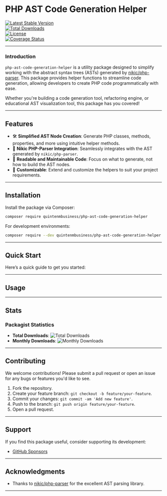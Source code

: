 # PHP AST Code Generation Helper

[![Latest Stable Version](https://img.shields.io/packagist/v/quintenmbusiness/php-ast-code-generation-helper)](https://packagist.org/packages/quintenmbusiness/php-ast-code-generation-helper)  
[![Total Downloads](https://img.shields.io/packagist/dt/quintenmbusiness/php-ast-code-generation-helper)](https://packagist.org/packages/quintenmbusiness/php-ast-code-generation-helper)  
[![License](https://img.shields.io/github/license/quintenmbusiness/PhpAstCodeGenerationHelper)](https://github.com/quintenmbusiness/PhpAstCodeGenerationHelper/blob/master/LICENSE)  
[![Coverage Status](https://coveralls.io/repos/github/quintenmbusiness/PhpAstCodeGenerationHelper/badge.svg)](https://coveralls.io/github/quintenmbusiness/PhpAstCodeGenerationHelper)

---

### **Introduction**

`php-ast-code-generation-helper` is a utility package designed to simplify working with the abstract syntax trees (ASTs) generated by [nikic/php-parser](https://github.com/nikic/PHP-Parser). This package provides helper functions to streamline code generation, allowing developers to create PHP code programmatically with ease.

Whether you're building a code generation tool, refactoring engine, or educational AST visualization tool, this package has you covered!

---

## **Features**

- 🛠 **Simplified AST Node Creation**: Generate PHP classes, methods, properties, and more using intuitive helper methods.
- 🚀 **Nikic PHP-Parser Integration**: Seamlessly integrates with the AST generated by `nikic/php-parser`.
- 📜 **Readable and Maintainable Code**: Focus on what to generate, not how to build the AST nodes.
- 🧩 **Customizable**: Extend and customize the helpers to suit your project requirements.

---

## **Installation**

Install the package via Composer:

```bash
composer require quintenmbusiness/php-ast-code-generation-helper
```

For development environments:

```bash
composer require --dev quintenmbusiness/php-ast-code-generation-helper
```

---

## **Quick Start**

Here’s a quick guide to get you started:

---

## **Usage**

---

## **Stats**

### Packagist Statistics
- **Total Downloads**: ![Total Downloads](https://img.shields.io/packagist/dt/quintenmbusiness/php-ast-code-generation-helper)
- **Monthly Downloads**: ![Monthly Downloads](https://img.shields.io/packagist/dm/quintenmbusiness/php-ast-code-generation-helper)

---

## **Contributing**

We welcome contributions! Please submit a pull request or open an issue for any bugs or features you'd like to see.

1. Fork the repository.
2. Create your feature branch: `git checkout -b feature/your-feature`.
3. Commit your changes: `git commit -am 'Add new feature'`.
4. Push to the branch: `git push origin feature/your-feature`.
5. Open a pull request.

---

## **Support**

If you find this package useful, consider supporting its development:
- [GitHub Sponsors](https://github.com/sponsors/quintenmbusiness)

---

## **Acknowledgments**

- Thanks to [nikic/php-parser](https://github.com/nikic/PHP-Parser) for the excellent AST parsing library.

---
